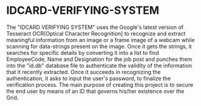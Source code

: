 # IDCARD-VERIFYING-SYSTEM
The "IDCARD VERIFYING SYSTEM" uses the Google's latest version of Tesseract OCR[Optical Character Recognition] to recognize and extract meaningful information from an image or a frame image of a webcam while scanning for data-strings present on the image. Once it gets the strings, it searches for specific details by converting it into a list to find EmployeeCode, Name and Designation for the job post and punches them into the "id.db" database file to authenticate the validity of the information that it recently extracted. Once it succeeds in recognizing the authentication, it asks to input the user's password, to finalize the verification process. The main purpose of creating this project is to secure the end user by means of an ID that governs his/her existence over the Grid.
